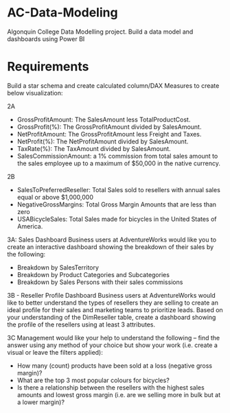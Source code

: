 # AC-Data-Modeling
Algonquin College Data Modelling project. Build a data model and dashboards using Power BI

# Requirements
Build a star schema and create calculated column/DAX Measures to create below visualization:

2A
- GrossProfitAmount: The SalesAmount less TotalProductCost.
- GrossProfit(%): The GrossProfitAmount divided by SalesAmount.
- NetProfitAmount: The GrossProfitAmount less Freight and Taxes.
- NetProfit(%): The NetProfitAmount divided by SalesAmount.
- TaxRate(%): The TaxAmount divided by SalesAmount.
- SalesCommissionAmount: a 1% commission from total sales amount to the sales employee up to a maximum of $50,000 in the native currency.

2B
- SalesToPreferredReseller: Total Sales sold to resellers with annual sales equal or above $1,000,000
- NegativeGrossMargins: Total Gross Margin Amounts that are less than zero
- USABicycleSales: Total Sales made for bicycles in the United States of America.

3A: Sales Dashboard
Business users at AdventureWorks would like you to create an interactive dashboard showing the breakdown of their sales by the following:
- Breakdown by SalesTerritory
- Breakdown by Product Categories and Subcategories
- Breakdown by Sales Persons with their sales commissions

3B - Reseller Profile Dashboard
Business users at AdventureWorks would like to better understand the types of resellers they are selling to create an ideal profile for their sales and marketing teams to prioritize leads. Based on your understanding of the DimReseller table, create a dashboard showing the profile of the resellers using at least 3 attributes.

3C
Management would like your help to understand the following – find the answer using any method of your choice but show your work (i.e. create a visual or leave the filters applied):
- How many (count) products have been sold at a loss (negative gross margin)?
- What are the top 3 most popular colours for bicycles?
- Is there a relationship between the resellers with the highest sales amounts and lowest gross margin (i.e. are we selling more in bulk but at a lower margin)?
